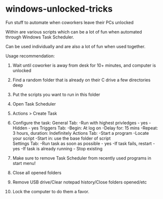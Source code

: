 # windows-unlocked-tricks
Fun stuff to automate when coworkers leave their PCs unlocked

Within are various scripts which can be a lot of fun when automated through Windows Task Scheduler.

Can be used individually and are also a lot of fun when used together.

Usage recommendation:
1. Wait until coworker is away from desk for 10+ minutes, and computer is unlocked
2. Find a random folder that is already on their C drive a few directories deep
3. Put the scripts you want to run in this folder
4. Open Task Scheduler
5. Actions > Create Task
6. Configure the task:
	General Tab:
	-Run with highest privledges - yes
	-Hidden - yes
	Triggers Tab:
	-Begin: At log on
	-Delay for: 15 mins
	-Repeat: 3 hours, duration: Indefinitely
	Actions Tab:
	-Start a program
	-Locate your script
	-Start in: use the base folder of script	
	Settings Tab:
	-Run task as soon as possible - yes
	-If task fails, restart - yes
	-If task is already running - Stop existing

7. Make sure to remove Task Scheduler from recently used programs in start menu!
8. Close all opened folders
9. Remove USB drive/Clear notepad history/Close folders opened/etc
10. Lock the computer to do them a favor.

